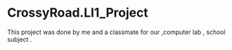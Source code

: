 # CrossyRoad.LI1_Project
This project was done by me and a classmate for our ,computer lab , school subject .
